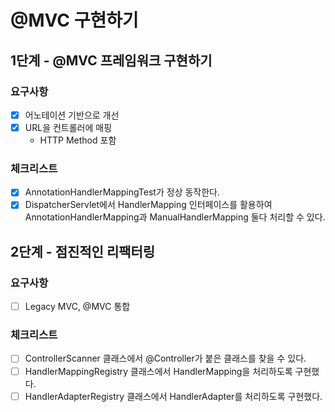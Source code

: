 # @MVC 구현하기

## 1단계 - @MVC 프레임워크 구현하기

### 요구사항

- [x] 어노테이션 기반으로 개선
- [x] URL을 컨트롤러에 매핑
    - HTTP Method 포함

### 체크리스트

- [x] AnnotationHandlerMappingTest가 정상 동작한다.
- [x] DispatcherServlet에서 HandlerMapping 인터페이스를 활용하여 AnnotationHandlerMapping과 ManualHandlerMapping 둘다 처리할 수 있다.

## 2단계 - 점진적인 리팩터링

### 요구사항
- [ ] Legacy MVC, @MVC 통합

### 체크리스트
- [ ] ControllerScanner 클래스에서 @Controller가 붙은 클래스를 찾을 수 있다.
- [ ] HandlerMappingRegistry 클래스에서 HandlerMapping을 처리하도록 구현했다.
- [ ] HandlerAdapterRegistry 클래스에서 HandlerAdapter를 처리하도록 구현했다.
